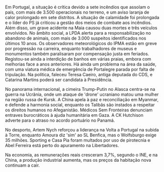 Em Portugal, a situação é crítica devido a sete incêndios que assolam o país, com mais de 3.500 operacionais no terreno, e um aviso laranja de calor prolongado em sete distritos. A situação de calamidade foi prolongada e o líder do PS já criticou a gestão dos meios de combate aos incêndios.  Além disso, um grave acidente na Maia causou duas mortes e três veículos envolvidos. No âmbito social, a LPDA alerta para a responsabilização no abandono de animais, com mais de 3.000 suspeitos identificados nos últimos 10 anos. Os observadores meteorológicos do IPMA estão em greve por progressão na carreira, enquanto trabalhadores de museus e monumentos também paralisaram por compensação justa em feriados. Registou-se ainda a interdição de banhos em várias praias, embora com melhorias face a anos anteriores. Há ainda um problema na área da saúde, com uma viatura médica de emergência de Portalegre parada por falta de tripulação. Na política, faleceu Teresa Caeiro, antiga deputada do CDS, e Catarina Martins poderá ser candidata à Presidência.

No panorama internacional, a cimeira Trump-Putin no Alasca centra-se na guerra na Ucrânia, onde um ataque de 'drone' ucraniano matou uma mulher na região russa de Kursk. A China apela à paz e reconciliação em Myanmar, e defende a harmonia social, enquanto os Talibãs são instados a respeitar os direitos humanos no Afeganistão. Médicos Sem Fronteiras denunciam entraves burocráticos à ajuda humanitária em Gaza. A CK Hutchison adverte para o atraso no acordo portuário no Panamá.

No desporto, Artem Nych reforçou a liderança na Volta a Portugal na subida à Torre, enquanto Amoura diz 'sim' ao SL Benfica, mas o Wolfsburgo exige 35 milhões. Sporting e Casa Pia foram multados por uso de pirotecnia e Abel Ferreira está perto do apuramento na Libertadores.

Na economia, as remunerações reais cresceram 3,7%, segundo o INE, e na China, a produção industrial aumenta, mas os preços da habitação nova continuam a cair.

